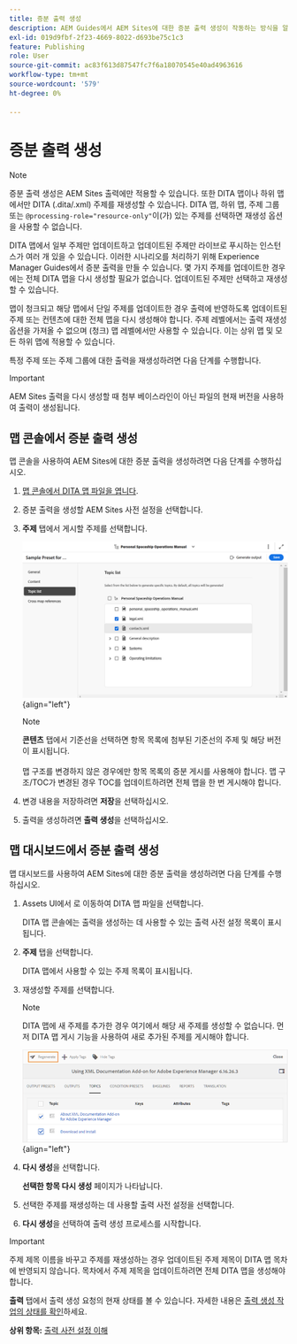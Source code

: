 ```yaml
---
title: 증분 출력 생성
description: AEM Guides에서 AEM Sites에 대한 증분 출력 생성이 작동하는 방식을 알아봅니다.
exl-id: 019d9fbf-2f23-4669-8022-d693be75c1c3
feature: Publishing
role: User
source-git-commit: ac83f613d87547fc7f6a18070545e40ad4963616
workflow-type: tm+mt
source-wordcount: '579'
ht-degree: 0%

---
```



# 증분 출력 생성

>[!NOTE]
>
> 증분 출력 생성은 AEM Sites 출력에만 적용할 수 있습니다. 또한 DITA 맵이나 하위 맵에서만 DITA \(.dita/.xml\) 주제를 재생성할 수 있습니다. DITA 맵, 하위 맵, 주제 그룹 또는 `@processing-role="resource-only"`이(가) 있는 주제를 선택하면 재생성 옵션을 사용할 수 없습니다.

DITA 맵에서 일부 주제만 업데이트하고 업데이트된 주제만 라이브로 푸시하는 인스턴스가 여러 개 있을 수 있습니다. 이러한 시나리오를 처리하기 위해 Experience Manager Guides에서 증분 출력을 만들 수 있습니다. 몇 가지 주제를 업데이트한 경우에는 전체 DITA 맵을 다시 생성할 필요가 없습니다. 업데이트된 주제만 선택하고 재생성할 수 있습니다.

맵이 청크되고 해당 맵에서 단일 주제를 업데이트한 경우 출력에 반영하도록 업데이트된 주제 또는 컨텐츠에 대한 전체 맵을 다시 생성해야 합니다. 주제 레벨에서는 출력 재생성 옵션을 가져올 수 없으며 \(청크\) 맵 레벨에서만 사용할 수 있습니다. 이는 상위 맵 및 모든 하위 맵에 적용할 수 있습니다.

특정 주제 또는 주제 그룹에 대한 출력을 재생성하려면 다음 단계를 수행합니다.

>[!IMPORTANT]
>
> AEM Sites 출력을 다시 생성할 때 첨부 베이스라인이 아닌 파일의 현재 버전을 사용하여 출력이 생성됩니다.

## 맵 콘솔에서 증분 출력 생성

맵 콘솔을 사용하여 AEM Sites에 대한 증분 출력을 생성하려면 다음 단계를 수행하십시오.

1. [맵 콘솔에서 DITA 맵 파일을 엽니다](./open-files-map-console.md).
1. 증분 출력을 생성할 AEM Sites 사전 설정을 선택합니다.
1. **주제** 탭에서 게시할 주제를 선택합니다.

   ![aem 사이트 주제 목록](images/aem-presets-topic-list.png) {align="left"}

   >[!NOTE]
   >
   > **콘텐츠** 탭에서 기준선을 선택하면 항목 목록에 첨부된 기준선의 주제 및 해당 버전이 표시됩니다.<br><br>
   > 맵 구조를 변경하지 않은 경우에만 항목 목록의 증분 게시를 사용해야 합니다. 맵 구조/TOC가 변경된 경우 TOC를 업데이트하려면 전체 맵을 한 번 게시해야 합니다.
1. 변경 내용을 저장하려면 **저장**&#x200B;을 선택하십시오.
1. 출력을 생성하려면 **출력 생성**&#x200B;을 선택하십시오.


## 맵 대시보드에서 증분 출력 생성

맵 대시보드를 사용하여 AEM Sites에 대한 증분 출력을 생성하려면 다음 단계를 수행하십시오.

1. Assets UI에서 로 이동하여 DITA 맵 파일을 선택합니다.

   DITA 맵 콘솔에는 출력을 생성하는 데 사용할 수 있는 출력 사전 설정 목록이 표시됩니다.

1. **주제** 탭을 선택합니다.

   DITA 맵에서 사용할 수 있는 주제 목록이 표시됩니다.

1. 재생성할 주제를 선택합니다.

   >[!NOTE]
   >
   > DITA 맵에 새 주제를 추가한 경우 여기에서 해당 새 주제를 생성할 수 없습니다. 먼저 DITA 맵 게시 기능을 사용하여 새로 추가된 주제를 게시해야 합니다.

   ![](images/regenerate-topics.png){align="left"}

1. **다시 생성**&#x200B;을 선택합니다.

   **선택한 항목 다시 생성** 페이지가 나타납니다.

1. 선택한 주제를 재생성하는 데 사용할 출력 사전 설정을 선택합니다.

1. **다시 생성**&#x200B;을 선택하여 출력 생성 프로세스를 시작합니다.


>[!IMPORTANT]
>
> 주제 제목 이름을 바꾸고 주제를 재생성하는 경우 업데이트된 주제 제목이 DITA 맵 목차에 반영되지 않습니다. 목차에서 주제 제목을 업데이트하려면 전체 DITA 맵을 생성해야 합니다.

**출력** 탭에서 출력 생성 요청의 현재 상태를 볼 수 있습니다. 자세한 내용은 [출력 생성 작업의 상태를 확인](#view-the-status-of-the-output-generation-task)하세요.



**상위 항목:** [출력 사전 설정 이해](generate-output-understand-presets.md)
